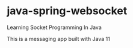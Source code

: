 # java-spring-websocket
Learning Socket Programming In Java

This is a messaging app built with Java 11

